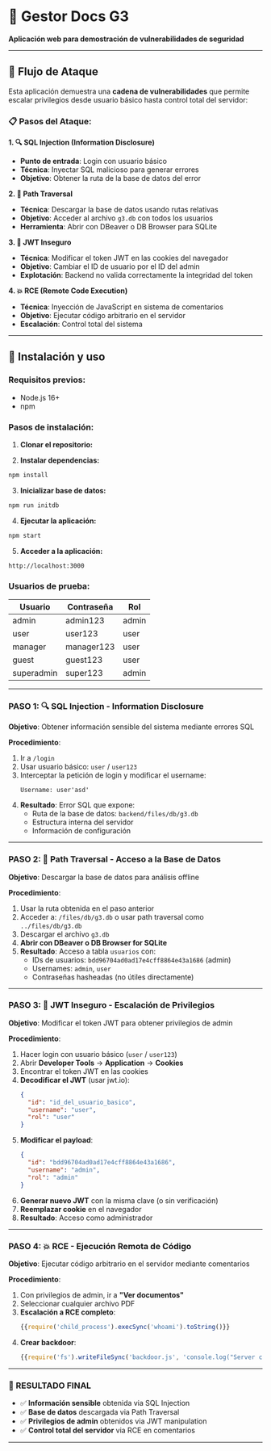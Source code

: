 # 📄 Gestor Docs G3

**Aplicación web para demostración de vulnerabilidades de seguridad**

---


## 🎯 **Flujo de Ataque**

Esta aplicación demuestra una **cadena de vulnerabilidades** que permite escalar privilegios desde usuario básico hasta control total del servidor:

### **📋 Pasos del Ataque:**

**1. 🔍 SQL Injection (Information Disclosure)**
- **Punto de entrada**: Login con usuario básico
- **Técnica**: Inyectar SQL malicioso para generar errores
- **Objetivo**: Obtener la ruta de la base de datos del error

**2. 📂 Path Traversal**  
- **Técnica**: Descargar la base de datos usando rutas relativas
- **Objetivo**: Acceder al archivo `g3.db` con todos los usuarios
- **Herramienta**: Abrir con DBeaver o DB Browser para SQLite

**3. 🎫 JWT Inseguro**
- **Técnica**: Modificar el token JWT en las cookies del navegador
- **Objetivo**: Cambiar el ID de usuario por el ID del admin
- **Explotación**: Backend no valida correctamente la integridad del token

**4. 💥 RCE (Remote Code Execution)**
- **Técnica**: Inyección de JavaScript en sistema de comentarios
- **Objetivo**: Ejecutar código arbitrario en el servidor
- **Escalación**: Control total del sistema

---

## 🚀 **Instalación y uso**

### **Requisitos previos:**
- Node.js 16+ 
- npm

### **Pasos de instalación:**

1. **Clonar el repositorio:**

2. **Instalar dependencias:**
```bash
npm install
```

3. **Inicializar base de datos:**
```bash
npm run initdb
```

4. **Ejecutar la aplicación:**
```bash
npm start
```

5. **Acceder a la aplicación:**
```
http://localhost:3000
```

### **Usuarios de prueba:**
| Usuario     | Contraseña  | Rol   |
|-------------|-------------|-------|
| admin       | admin123    | admin |
| user        | user123     | user  |
| manager     | manager123  | user  |
| guest       | guest123    | user  |
| superadmin  | super123    | admin |

---




### **PASO 1: 🔍 SQL Injection - Information Disclosure**

**Objetivo**: Obtener información sensible del sistema mediante errores SQL

**Procedimiento**:
1. Ir a `/login`
2. Usar usuario básico: `user` / `user123`
3. Interceptar la petición de login y modificar el username:
   ```
   Username: user'asd'
   ```
4. **Resultado**: Error SQL que expone:
   - Ruta de la base de datos: `backend/files/db/g3.db`
   - Estructura interna del servidor
   - Información de configuración

---

### **PASO 2: 📂 Path Traversal - Acceso a la Base de Datos**

**Objetivo**: Descargar la base de datos para análisis offline

**Procedimiento**:
1. Usar la ruta obtenida en el paso anterior
2. Acceder a: `/files/db/g3.db` o usar path traversal como `../files/db/g3.db`
3. Descargar el archivo `g3.db`
4. **Abrir con DBeaver o DB Browser for SQLite**
5. **Resultado**: Acceso a tabla `usuarios` con:
   - IDs de usuarios: `bdd96704ad0ad17e4cff8864e43a1686` (admin)
   - Usernames: `admin`, `user`
   - Contraseñas hasheadas (no útiles directamente)

---

### **PASO 3: 🎫 JWT Inseguro - Escalación de Privilegios**

**Objetivo**: Modificar el token JWT para obtener privilegios de admin

**Procedimiento**:
1. Hacer login con usuario básico (`user` / `user123`)
2. Abrir **Developer Tools** → **Application** → **Cookies**
3. Encontrar el token JWT en las cookies
4. **Decodificar el JWT** (usar jwt.io):
   ```json
   {
     "id": "id_del_usuario_basico",
     "username": "user",
     "rol": "user"
   }
   ```
5. **Modificar el payload**:
   ```json
   {
     "id": "bdd96704ad0ad17e4cff8864e43a1686",
     "username": "admin", 
     "rol": "admin"
   }
   ```
6. **Generar nuevo JWT** con la misma clave (o sin verificación)
7. **Reemplazar cookie** en el navegador
8. **Resultado**: Acceso como administrador

---

### **PASO 4: 💥 RCE - Ejecución Remota de Código**

**Objetivo**: Ejecutar código arbitrario en el servidor mediante comentarios

**Procedimiento**:
1. Con privilegios de admin, ir a **"Ver documentos"**
2. Seleccionar cualquier archivo PDF
3. **Escalación a RCE completo**:
   ```javascript
   {{require('child_process').execSync('whoami').toString()}}
   ```
4. **Crear backdoor**:
   ```javascript
   {{require('fs').writeFileSync('backdoor.js', 'console.log("Server compromised!")')}}
   ```

---

### **🎯 RESULTADO FINAL**
- ✅ **Información sensible** obtenida via SQL Injection
- ✅ **Base de datos** descargada via Path Traversal  
- ✅ **Privilegios de admin** obtenidos via JWT manipulation
- ✅ **Control total del servidor** via RCE en comentarios



---


